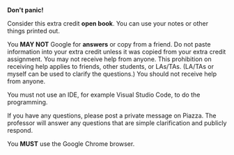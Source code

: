 **Don't panic!**

Consider this extra credit **open book**.
You can use your notes or other things printed out.

You **MAY NOT** Google for **answers** or copy from a friend.
Do not paste information into your extra credit unless it was copied from your extra credit assignment.
You may not receive help from anyone.
This prohibition on receiving help applies to friends, other students, or LAs/TAs.
(LA/TAs or myself can be used to clarify the questions.)
You should not receive help from anyone.

You must not use an IDE, for example Visual Studio Code, to do the programming.

If you have any questions, please post a private message on Piazza.
The professor will answer any questions that are simple clarification and publicly respond.

You **MUST** use the Google Chrome browser.

